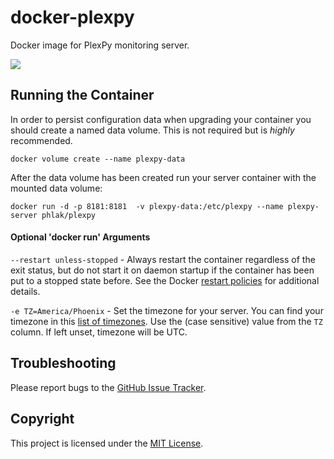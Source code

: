 docker-plexpy
=============

Docker image for PlexPy monitoring server.

[![](https://images.microbadger.com/badges/image/phlak/plexpy.svg)](http://microbadger.com/#/images/phlak/plexpy "Get your own image badge on microbadger.com")

Running the Container
---------------------

In order to persist configuration data when upgrading your container you should create a named data
volume. This is not required but is _highly_ recommended.

    docker volume create --name plexpy-data

After the data volume has been created run your server container with the mounted data volume:

    docker run -d -p 8181:8181  -v plexpy-data:/etc/plexpy --name plexpy-server phlak/plexpy

#### Optional 'docker run' Arguments

`--restart unless-stopped` - Always restart the container regardless of the exit status, but do not
                             start it on daemon startup if the container has been put to a stopped
                             state before. See the Docker [restart policies](https://goo.gl/Y0dlDH)
                             for additional details.

`-e TZ=America/Phoenix` - Set the timezone for your server. You can find your timezone in this
                          [list of timezones](https://goo.gl/uy1J6q). Use the (case sensitive)
                          value from the `TZ` column. If left unset, timezone will be UTC.

Troubleshooting
---------------

Please report bugs to the [GitHub Issue Tracker](https://github.com/PHLAK/docker-plexpy/issues).

Copyright
---------

This project is licensed under the [MIT License](https://github.com/PHLAK/docker-plexpy/blob/master/LICENSE).
